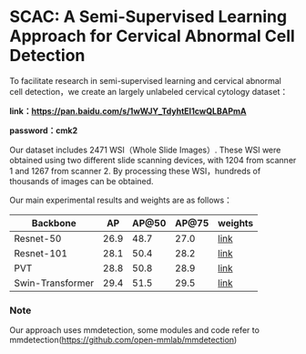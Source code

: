 # SCAC: A Semi-Supervised Learning Approach for Cervical Abnormal Cell Detection 

To facilitate research in semi-supervised learning and cervical abnormal cell detection，we create an largely unlabeled cervical cytology dataset：  

**link：https://pan.baidu.com/s/1wWJY_TdyhtEI1cwQLBAPmA** 

**password：cmk2**

Our dataset includes 2471 WSI（Whole Slide Images）. These WSI were obtained using two different slide scanning devices, with 1204 from scanner 1 and 1267 from scanner 2.
By processing these WSI，hundreds of thousands of images can be obtained. 


Our main experimental results and weights are as follows：

|   Backbone | AP | AP@50 | AP@75 | weights |
| ------- | ------- | ------- | ------- | ------- |
| Resnet-50 | 26.9 |  48.7 |  27.0  |[link](https://pan.baidu.com/s/1PKfM1atP_n_KuLkPam3Slw?pwd=1111)   |
| Resnet-101 | 28.1 |  50.4 |  28.2  | [link](https://pan.baidu.com/s/1otrr1pqPeXWXxE1wEJphlQ?pwd=1111)  |
| PVT  | 28.8 |  50.8  |  28.9 |[link](https://pan.baidu.com/s/1rK4i7BOXsL8GAAl6SMK0vA?pwd=1111)  |
| Swin-Transformer | 29.4 |  51.5  |  29.5  | [link](https://pan.baidu.com/s/1VUV4mpZasWv0SKR5XJheAw?pwd=1111)   |

### Note
Our approach uses mmdetection, some modules and code refer to mmdetection(https://github.com/open-mmlab/mmdetection)
